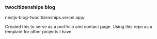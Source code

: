 ### twocitizenships blog

nextjs-blog-twocitizenships.vercel.app/

Created this to serve as a portfolio and contact page.  Using this repo as a template for other projects I have.
